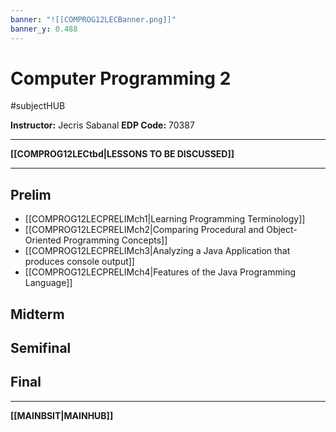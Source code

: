 ```yaml
---
banner: "![[COMPROG12LECBanner.png]]"
banner_y: 0.488
---
```

# Computer Programming 2
#subjectHUB 

**Instructor:** Jecris Sabanal
**EDP Code:** 70387

---
**[[COMPROG12LECtbd|LESSONS TO BE DISCUSSED]]**

---
## Prelim
- [[COMPROG12LECPRELIMch1|Learning Programming Terminology]]
- [[COMPROG12LECPRELIMch2|Comparing Procedural and Object-Oriented Programming Concepts]]
- [[COMPROG12LECPRELIMch3|Analyzing a Java Application that produces console output]]
- [[COMPROG12LECPRELIMch4|Features of the Java Programming Language]]

## Midterm

## Semifinal

## Final


---
**[[MAINBSIT|MAINHUB]]**